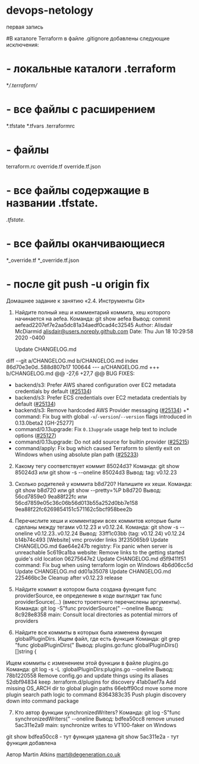 # devops-netology
первая запись

#В каталоге Terraform в файле .gitignore добавлены следующие исключения:

# - локальные каталоги .terraform
**/.terraform/*

# - все файлы с расширением 
*.tfstate
*.tfvars
.terraformrc

# - файлы
terraform.rc
override.tf
override.tf.json

# - все файлы содержащие в названии .tfstate.
*.tfstate.*

# - все файлы оканчивающиеся
*_override.tf
*_override.tf.json


# - после git push -u origin fix


Домашнее задание к занятию «2.4. Инструменты Git»

1. Найдите полный хеш и комментарий коммита, хеш которого начинается на aefea.
Команда: 
git show aefea
Вывод:
commit aefead2207ef7e2aa5dc81a34aedf0cad4c32545
Author: Alisdair McDiarmid <alisdair@users.noreply.github.com>
Date:   Thu Jun 18 10:29:58 2020 -0400

    Update CHANGELOG.md

diff --git a/CHANGELOG.md b/CHANGELOG.md
index 86d70e3e0d..588d807b17 100644
--- a/CHANGELOG.md
+++ b/CHANGELOG.md
@@ -27,6 +27,7 @@ BUG FIXES:
 * backend/s3: Prefer AWS shared configuration over EC2 metadata credentials by default ([#25134](https://github.com/hashicorp/terraform/issues/25134))
 * backend/s3: Prefer ECS credentials over EC2 metadata credentials by default ([#25134](https://github.com/hashicorp/terraform/issues/25134))
 * backend/s3: Remove hardcoded AWS Provider messaging ([#25134](https://github.com/hashicorp/terraform/issues/25134))
+* command: Fix bug with global `-v`/`-version`/`--version` flags introduced in 0.13.0beta2 [GH-25277]
 * command/0.13upgrade: Fix `0.13upgrade` usage help text to include options ([#25127](https://github.com/hashicorp/terraform/issues/25127))
 * command/0.13upgrade: Do not add source for builtin provider ([#25215](https://github.com/hashicorp/terraform/issues/25215))
 * command/apply: Fix bug which caused Terraform to silently exit on Windows when using absolute plan path ([#25233](https://github.com/hashicorp/terraform/issues/25233))
 
2. Какому тегу соответствует коммит 85024d3?
Команда: 
git show 85024d3
или 
git show -s --oneline 85024d3
Вывод:
tag: v0.12.23

3. Сколько родителей у коммита b8d720? Напишите их хеши.
Команда: 
git show b8d720
или
git show --pretty=%P b8d720
Вывод:
56cd7859e0 9ea88f22fc
или
56cd7859e05c36c06b56d013b55a252d0bb7e158 9ea88f22fc6269854151c571162c5bcf958bee2b

4. Перечислите хеши и комментарии всех коммитов которые были сделаны между тегами v0.12.23 и v0.12.24.
Команда:
git show -s --oneline v0.12.23..v0.12.24
Вывод:
33ff1c03bb (tag: v0.12.24) v0.12.24
b14b74c493 [Website] vmc provider links
3f235065b9 Update CHANGELOG.md
6ae64e247b registry: Fix panic when server is unreachable
5c619ca1ba website: Remove links to the getting started guide's old location
06275647e2 Update CHANGELOG.md
d5f9411f51 command: Fix bug when using terraform login on Windows
4b6d06cc5d Update CHANGELOG.md
dd01a35078 Update CHANGELOG.md
225466bc3e Cleanup after v0.12.23 release
	
	
5. Найдите коммит в котором была создана функция func providerSource, ее определение в коде выглядит так func providerSource(...) (вместо троеточего перечислены аргументы).
Команда:
git log -S"func providerSource(" --oneline
Вывод:
8c928e8358 main: Consult local directories as potential mirrors of providers

6. Найдите все коммиты в которых была изменена функция globalPluginDirs.
Ищем файл, где есть функция
Команда:
git grep "func globalPluginDirs("
Вывод:
plugins.go:func globalPluginDirs() []string {

Ищем коммиты с изменением этой функции в файле plugins.go
Команда:
git log -s -L :globalPluginDirs:plugins.go --oneline
Вывод:
78b1220558 Remove config.go and update things using its aliases
52dbf94834 keep .terraform.d/plugins for discovery
41ab0aef7a Add missing OS_ARCH dir to global plugin paths
66ebff90cd move some more plugin search path logic to command
8364383c35 Push plugin discovery down into command package

7. Кто автор функции synchronizedWriters?
Команда:
git log -S"func synchronizedWriters(" --oneline
Вывод:
bdfea50cc8 remove unused
5ac311e2a9 main: synchronize writes to VT100-faker on Windows

git show bdfea50cc8 - тут функция удалена
git show 5ac311e2a - тут функция добавлена

Автор Martin Atkins <mart@degeneration.co.uk>

